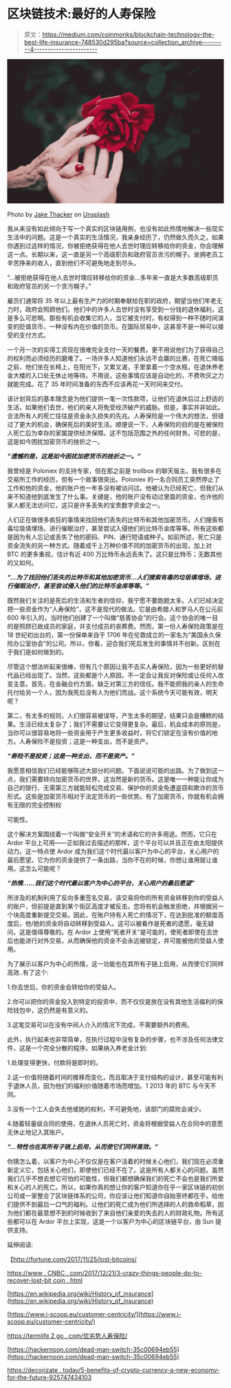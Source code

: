 # 区块链技术:最好的人寿保险

> 原文：<https://medium.com/coinmonks/blockchain-technology-the-best-life-insurance-748530d295ba?source=collection_archive---------4----------------------->

![](img/74a14bd3180a10a089f0f63af565da70.png)

Photo by [Jake Thacker](https://unsplash.com/photos/I63YZy3S9Ns?utm_source=unsplash&utm_medium=referral&utm_content=creditCopyText) on [Unsplash](https://unsplash.com/search/photos/life?utm_source=unsplash&utm_medium=referral&utm_content=creditCopyText)

我从来没有如此倾向于写一个真实的区块链用例，也没有如此热情地解决一些现实生活中的问题。这是一个真实的生活情况，我亲身经历了，仍然做久而久之。如果你遇到过这样的情况，你被拒绝获得在他人去世时理应转移给你的资金，你会理解这一点。长期以来，这一直是另一个高级职员和政府官员贪污的幌子。坐拥老员工辛苦挣来的收入，直到他们不可避免地走到尽头。

“…被拒绝获得在他人去世时理应转移给你的资金…多年来一直是大多数高级职员和政府官员的另一个贪污幌子。”

雇员们通常将 35 年以上最有生产力的时期奉献给在职的政府，期望当他们年老无力时，政府会照顾他们。他们中的许多人去世时没有享受到一分钱的退休福利，这是多么可悲啊。那些有机会收集它的人，当它被支付时，有权得到一种不随时间演变的贬值货币，一种没有内在价值的货币。在国际贸易中，这甚至不是一种可以接受的支付方式。

一个月一次的实得工资现在很难完全支付一天的餐费。更不用说他们为了获得自己的权利而必须经历的磨难了。一场许多人知道他们永远不会赢的比赛，在死亡降临之前，他们坐在长椅上，在阳光下，又累又渴，手里拿着一个空水瓶，在退休养老金大楼的入口处无休止地等待。不用说，这些事情应该是自动化的，不费吹灰之力就能完成。花了 35 年时间准备的东西不应该再花一天时间来交付。

该计划背后的基本理念是为他们提供一笔一次性款项，让他们在退休后过上舒适的生活，如果他们去世，他们的亲人将免受经济破产的威胁。但是，事实并非如此。合法所有人的死亡往往是资金永久损失的先兆。人寿保险是一个伟大的想法，但错过了更大的机会，确保死后的美好生活。顺便说一下，人寿保险的目的是在被保险人死亡后为幸存的家属提供经济保障。这不包括范围之外的任何财务。可悲的是，这是如今困扰加密货币的挫折之一。

***“遗憾的是，这是如今困扰加密货币的挫折之一。”***

我曾经是 Poloniex 的支持专家，但在那之前是 trollbox 的聊天版主。我有很多在交易所工作的经历，但有一个故事很突出。Poloniex 的一名合同员工突然停止了工作和他的资金，他的账户也一年多没有被访问过。他被认为已经死亡，但我们从来不知道他到底发生了什么事。关键是，他的账户没有动过里面的资金，也许他的家人都无法访问它，这只是许多丢失的宝贵数字资金之一。

人们正在做很多疯狂的事情来找回他们丢失的比特币和其他加密货币。人们搜索有毒垃圾填埋场，进行催眠治疗，甚至尝试入侵他们的比特币金库等等。所有这些都是因为有人忘记或丢失了他的密码、PIN、通行短语或种子。如前所述，死亡只是资金流失的另一种方式。随着成千上万种价值不同的加密货币的出现，加上对 BTC 的更多重视，估计有近 400 万比特币永远丢失了。这只是比特币；无数其他的又如何。

***“…为了找回他们丢失的比特币和其他加密货币…人们搜索有毒的垃圾填埋场，进行催眠治疗，甚至尝试侵入他们的比特币金库等等。”***

既然我们关注的是死后的生活和生者的信仰，我宁愿不要跑题太多。人们已经决定把一些资金作为“人寿保险”，这不是现代的做法。它是由希腊人和罗马人在公元前 600 年引入的，当时他们创建了一个叫做“慈善协会”的行会。这个协会的唯一目的是照顾已故成员的家庭，并支付成员的丧葬费。然而，第一份人寿保险政策是在 18 世纪初出台的，第一份保单来自于 1706 年在伦敦成立的一家名为“美国永久保险办公室协会”的公司。所以，你看，迎合我们死后发生的事情并不创新。区别在于我们是如何做到的。

尽管这个想法听起来很棒，但有几个原因让我不去买人寿保险，因为一些更好的替代品已经出现了。当然，这些都是个人原因，不一定会让我反对保险或让任何人改变主意。首先，在金融合约方面，缺乏对第三方的信任。我不能把我的亲人的生命托付给另一个人，因为我死后没有人为他们而战。这个系统今天可能有效，明天呢？

第二，有太多的规则，人们很容易被误导，产生太多的期望，结果只会是糟糕的结果。生活已经太复杂了；我们不需要让它变得更复杂。最后，机会成本的原则是，当你可以很容易地将一些资金用于产生更多收益时，将它们锁定在没有价值的地方。人寿保险不是投资；这是一种支出，而不是资产。

***“寿险不是投资；这是一种支出，而不是资产。”***

我愿意相信我们已经能够陈述大部分的问题。下面说说可能的出路。为了做到这一点，我们需要转向加密货币的世界，这当然是新的货币。这是唯一一种能让你成为自己的银行、无需第三方就能轻松完成交易、保护你的资金免遭盗窃和欺诈的货币形式。这些是加密货币相对于法定货币的一些优势。有了加密货币，你就有机会拥有无限的完全控制权

可能性。

这个解决方案围绕着一个叫做“安全开关”的术语和它的许多用途。然而，它只在 Ardor 平台上可用——正如我过去描述的那样，这个平台可以并且正在由太阳提供动力。这一特点使 Ardor 成为我们这个时代最以客户为中心的平台，关心用户的最后愿望。它为你的资金提供了一条出路，当你不在的时候，你想让谁用就让谁用。这怎么可能呢？

***“热情……我们这个时代最以客户为中心的平台，关心用户的最后愿望”***

所涉及的机制利用了反向多重签名交易，该交易将你的所有资金转移到你的受益人的账户，但前提是直到某个街区高度才被反击。您将有机会触发拒绝，并根据另一个块高度重新提交交易。因此，在账户持有人死亡的情况下，在达到批准的额度高度后，他/她的资金将自动转移到受益人。这可以被看作是死者的遗愿，毫无疑问，这是值得尊敬的。在 Ardor 上使用“死者开关”是可能的，使死者即使在去世后也能进行对外交易，从而确保他的资金不会永远被锁定，并可能被他的受益人使用。

为了展示以客户为中心的热情，这一功能也在其所有子链上启用，从而使它们同样高效..有了这个:

1.你去世后，你的资金会转给你的受益人。

2.你可以把你的资金投入到特定的投资中，而不仅仅是放在没有其他生活福利的保险钱包中，这仍然是有意义的。

3.这笔交易可以在没有中间人介入的情况下完成，不需要额外的费用。

此外，执行起来也非常简单，在执行过程中没有复杂的步骤，也不涉及任何法律文件，这是一个完全分散的程序。如果纳入养老金计划:

1.处理变得更快，付款将是即时的。

2.这一价值将随着时间的推移而变化，而且取决于支付结构的设计，甚至可能有利于退休人员，因为他们的福利价值随着市场而增加。1 2013 年的 BTC 与今天不同。

3.没有一个工人会失去他或她的权利，不可避免地，该部门的腐败会减少。

4.随着轻量级合同的使用，在退休人员死亡时，资金将根据受益人在合同中的意愿无休止地记入其账户。

***“…特性也在其所有子链上启用，从而使它们同样高效。”***

你猜怎么着，以客户为中心不仅仅是在客户活着的时候关心他们，我们现在必须重新定义它，包括关心他们，即使他们已经不在了。这是所有人都关心的问题。虽然我们几乎不想去想它可怕的可能性，但我们都想确保我们的死亡不会也是我们所爱和关心的人的死亡。所以，如果你真的想让你的客户知道你在乎一家区块链的初创公司或一家整合了区块链体系的公司，你应该让他们知道你自始至终都在乎。给他们提供不到最后一口气的福利。让他们的死亡成为他们所选择的人的救命稻草，因为他们都在最意想不到的时候收到了来自他们亲爱的失去的人的财政礼物。所有这些都可以在 Ardor 平台上实现，这是一个以客户为中心的区块链平台，由 Sun 提供支持。

延伸阅读:

【http://fortune.com/2017/11/25/lost-bitcoins/ 

[https://www . CNBC . com/2017/12/21/3-crazy-things-people-do-to-recover-lost-bit coin . html](https://www.cnbc.com/2017/12/21/3-crazy-things-people-are-doing-to-recover-lost-bitcoin.html)

[https://en.wikipedia.org/wiki/History_of_insurance](https://en.wikipedia.org/wiki/History_of_insurance)

[https://www.i-scoop.eu/customer-centricity/](https://www.i-scoop.eu/customer-centricity/)

[https://termlife 2 go . com/优劣势人寿保险/](https://termlife2go.com/advantages-and-disadvantages-of-life-insurance/)

[https://hackernoon.com/dead-man-switch-35c00694eb55](https://hackernoon.com/dead-man-switch-35c00694eb55)

[https://decorizate . today/5-benefits-of-crypto-currency-a-new-economy-for-the-future-925747434103](https://decentralize.today/5-benefits-of-cryptocurrency-a-new-economy-for-the-future-925747434103)